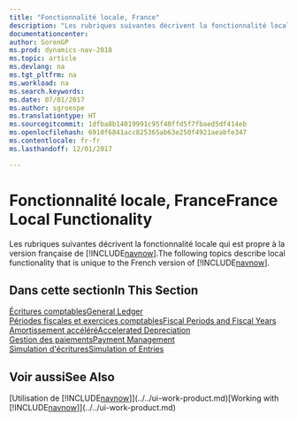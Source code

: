 ```yaml
---
title: "Fonctionnalité locale, France"
description: "Les rubriques suivantes décrivent la fonctionnalité locale de la version française de [!INCLUDE[navnow](../../includes/navnow_md.md)]."
documentationcenter: 
author: SorenGP
ms.prod: dynamics-nav-2018
ms.topic: article
ms.devlang: na
ms.tgt_pltfrm: na
ms.workload: na
ms.search.keywords: 
ms.date: 07/01/2017
ms.author: sgroespe
ms.translationtype: HT
ms.sourcegitcommit: 1dfba8b14019991c95f40ffd5f7fbaed5df414eb
ms.openlocfilehash: 6910f6841acc825365ab63e250f4921aeabfe347
ms.contentlocale: fr-fr
ms.lasthandoff: 12/01/2017

---
```

# <a name="france-local-functionality"></a><span data-ttu-id="801a3-103">Fonctionnalité locale, France</span><span class="sxs-lookup"><span data-stu-id="801a3-103">France Local Functionality</span></span>
<span data-ttu-id="801a3-104">Les rubriques suivantes décrivent la fonctionnalité locale qui est propre à la version française de [!INCLUDE[navnow](../../includes/navnow_md.md)].</span><span class="sxs-lookup"><span data-stu-id="801a3-104">The following topics describe local functionality that is unique to the French version of [!INCLUDE[navnow](../../includes/navnow_md.md)].</span></span>  

## <a name="in-this-section"></a><span data-ttu-id="801a3-105">Dans cette section</span><span class="sxs-lookup"><span data-stu-id="801a3-105">In This Section</span></span>  
  [<span data-ttu-id="801a3-106">Écritures comptables</span><span class="sxs-lookup"><span data-stu-id="801a3-106">General Ledger</span></span>](general-ledger.md)  
  [<span data-ttu-id="801a3-107">Périodes fiscales et exercices comptables</span><span class="sxs-lookup"><span data-stu-id="801a3-107">Fiscal Periods and Fiscal Years</span></span>](fiscal-periods-and-fiscal-years.md)  
  [<span data-ttu-id="801a3-108">Amortissement accéléré</span><span class="sxs-lookup"><span data-stu-id="801a3-108">Accelerated Depreciation</span></span>](accelerated-depreciation.md)  
  [<span data-ttu-id="801a3-109">Gestion des paiements</span><span class="sxs-lookup"><span data-stu-id="801a3-109">Payment Management</span></span>](payment-management.md)  
  [<span data-ttu-id="801a3-110">Simulation d'écritures</span><span class="sxs-lookup"><span data-stu-id="801a3-110">Simulation of Entries</span></span>](simulation-of-entries.md)  

## <a name="see-also"></a><span data-ttu-id="801a3-111">Voir aussi</span><span class="sxs-lookup"><span data-stu-id="801a3-111">See Also</span></span>
<span data-ttu-id="801a3-112">[Utilisation de [!INCLUDE[navnow](../../includes/navnow_md.md)]](../../ui-work-product.md)</span><span class="sxs-lookup"><span data-stu-id="801a3-112">[Working with [!INCLUDE[navnow](../../includes/navnow_md.md)]](../../ui-work-product.md)</span></span>     

